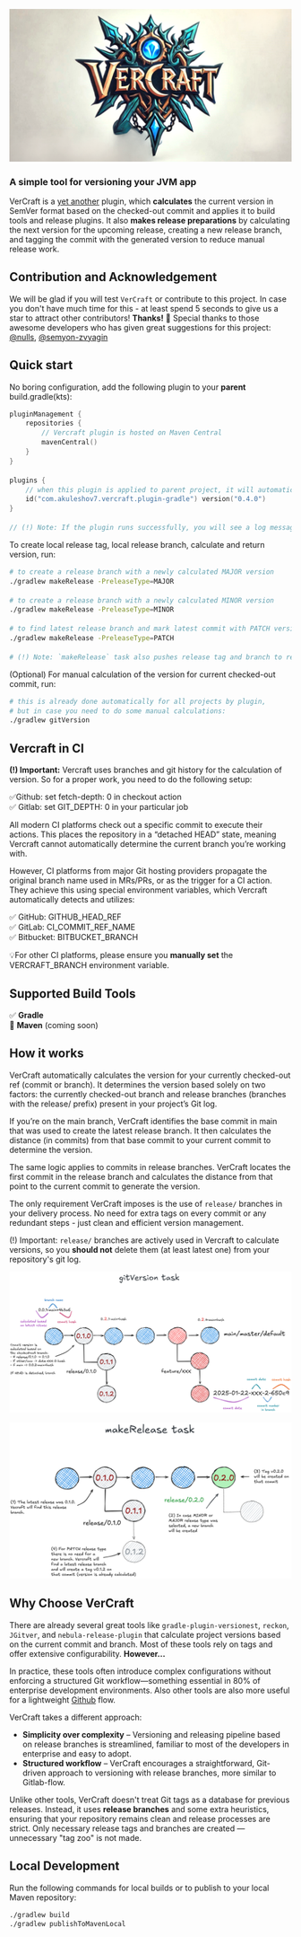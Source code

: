![logo.png](docs/logo.png)

### A simple tool for versioning your JVM app

VerCraft is a [yet another](#why-choose-vercraft) plugin, which **calculates** the current version in SemVer format based on the checked-out commit and applies it to 
build tools and release plugins. It also **makes release preparations** by calculating the next version for the upcoming release, 
creating a new release branch, and tagging the commit with the generated version to reduce manual release work.

## Contribution and Acknowledgement
We will be glad if you will test `VerCraft` or contribute to this project.
In case you don't have much time for this - at least spend 5 seconds to give us a star to attract other contributors! 
**Thanks!** :partying_face: Special thanks to those awesome developers who has given great suggestions for this project: 
[@nulls](https://github.com/nulls), [@semyon-zvyagin](https://github.com/semyon-zvyagin)

## Quick start
No boring configuration, add the following plugin to your **parent** build.gradle(kts):
```kotlin
pluginManagement {
    repositories {
        // Vercraft plugin is hosted on Maven Central
        mavenCentral()
    }
}

plugins {
    // when this plugin is applied to parent project, it will automatically calculate and set the version of the project
    id("com.akuleshov7.vercraft.plugin-gradle") version("0.4.0")
}

// (!) Note: If the plugin runs successfully, you will see a log message like this: `>> VerCrafted: 0.0.1`.
```

To create local release tag, local release branch, calculate and return version, run:
```bash
# to create a release branch with a newly calculated MAJOR version
./gradlew makeRelease -PreleaseType=MAJOR

# to create a release branch with a newly calculated MINOR version
./gradlew makeRelease -PreleaseType=MINOR

# to find latest release branch and mark latest commit with PATCH version
./gradlew makeRelease -PreleaseType=PATCH

# (!) Note: `makeRelease` task also pushes release tag and branch to remote git hosting.
```

(Optional) For manual calculation of the version for current checked-out commit, run:
```bash
# this is already done automatically for all projects by plugin,
# but in case you need to do some manual calculations:
./gradlew gitVersion
```

## Vercraft in CI

**(!) Important:** Vercraft uses branches and git history for the calculation of version. 
So for a proper work, you need to do the following setup:

✅Github: set fetch-depth: 0 in checkout action \
✅ Gitlab: set GIT_DEPTH: 0 in your particular job 

All modern CI platforms check out a specific commit to execute their actions. 
This places the repository in a “detached HEAD” state, meaning Vercraft cannot automatically determine the current branch 
you’re working with.

However, CI platforms from major Git hosting providers propagate the original branch name used in MRs/PRs, 
or as the trigger for a CI action. They achieve this using special environment variables, which Vercraft automatically 
detects and utilizes:

✅ GitHub: GITHUB_HEAD_REF \
✅ GitLab: CI_COMMIT_REF_NAME \
✅ Bitbucket: BITBUCKET_BRANCH

💡For other CI platforms, please ensure you **manually set** the VERCRAFT_BRANCH environment variable.


## Supported Build Tools
✅ **Gradle** \
🚧 **Maven** (coming soon)


## How it works
VerCraft automatically calculates the version for your currently checked-out ref (commit or branch). 
It determines the version based solely on two factors: the currently checked-out branch and release branches 
(branches with the release/ prefix) present in your project’s Git log.

If you’re on the main branch, VerCraft identifies the base commit in main that was used to create the latest release branch. 
It then calculates the distance (in commits) from that base commit to your current commit to determine the version.

The same logic applies to commits in release branches. VerCraft locates the first commit in the release branch and calculates the 
distance from that point to the current commit to generate the version.

The only requirement VerCraft imposes is the use of `release/` branches in your delivery process. 
No need for extra tags on every commit or any redundant steps - just clean and efficient version management.

(!) Important: `release/` branches are actively used in Vercraft to calculate versions, so you **should not** delete them 
(at least latest one) from your repository's git log.

![docs/gitVersion.png](docs/gitVersion.png)

![docs/makeRelease.png](docs/makeRelease.png)


## Why Choose VerCraft
There are already several great tools like `gradle-plugin-versionest`, `reckon`, `JGitver`, and `nebula-release-plugin` 
that calculate project versions based on the current commit and branch. 
Most of these tools rely on tags and offer extensive configurability. **However...**

In practice, these tools often introduce complex configurations without enforcing 
a structured Git workflow—something essential in 80% of enterprise development environments. 
Also other tools are also more useful for a lightweight [Github](https://docs.github.com/en/get-started/using-github/github-flow) flow.

VerCraft takes a different approach:
- **Simplicity over complexity** – Versioning and releasing pipeline based on release branches
is streamlined, familiar to most of the developers in enterprise and easy to adopt.
- **Structured workflow** – VerCraft encourages a straightforward, Git-driven approach to versioning with 
release branches, more similar to Gitlab-flow.

Unlike other tools, VerCraft doesn't treat Git tags as a database for previous releases. 
Instead, it uses **release branches** and some extra heuristics, ensuring that your repository 
remains clean and release processes are strict. 
Only necessary release tags and branches are created — unnecessary "tag zoo" is not made.

## Local Development
Run the following commands for local builds or to publish to your local Maven repository:
```bash
./gradlew build
./gradlew publishToMavenLocal
```

